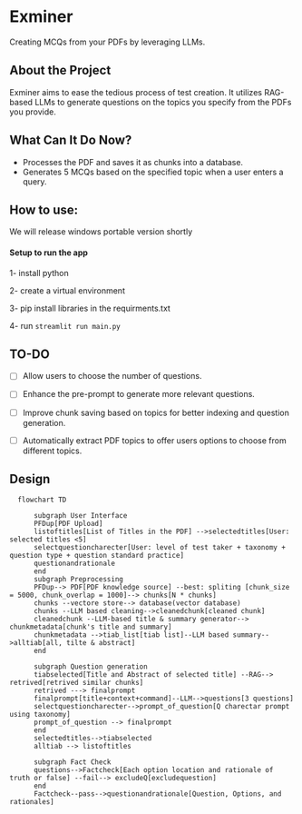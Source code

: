 # Exminer
Creating MCQs from your PDFs by leveraging LLMs.

## About the Project
Exminer aims to ease the tedious process of test creation. It utilizes RAG-based LLMs to generate questions on the topics you specify from the PDFs you provide.

## What Can It Do Now?
+ Processes the PDF and saves it as chunks into a database.
+ Generates 5 MCQs based on the specified topic when a user enters a query.

## How to use:
  We will release windows portable version shortly

#### Setup to run the app
1- install python

2- create a virtual environment

3- pip install libraries in the requirments.txt

4- run
```streamlit run main.py```

## TO-DO
- [ ] Allow users to choose the number of questions.
- [ ] Enhance the pre-prompt to generate more relevant questions.
- [ ] Improve chunk saving based on topics for better indexing and question generation.
- [ ] Automatically extract PDF topics to offer users options to choose from different topics.


## Design
```mermaid
  flowchart TD
      
      subgraph User Interface
      PFDup[PDF Upload]
      listoftitles[List of Titles in the PDF] -->selectedtitles[User: selected titles <5] 
      selectquestioncharecter[User: level of test taker + taxonomy + question type + question standard practice]
      questionandrationale
      end
      subgraph Preprocessing
      PFDup--> PDF[PDF knowledge source] --best: spliting [chunk_size = 5000, chunk_overlap = 1000]--> chunks[N * chunks]
      chunks --vectore store--> database(vector database)
      chunks --LLM based cleaning-->cleanedchunk[cleaned chunk]
      cleanedchunk --LLM-based title & summary generator--> chunkmetadata[chunk's title and summary]
      chunkmetadata -->tiab_list[tiab list]--LLM based summary-->alltiab[all, tilte & abstract]
      end
      
      subgraph Question generation
      tiabselected[Title and Abstract of selected title] --RAG--> retrived[retrived similar chunks] 
      retrived ---> finalprompt
      finalprompt[title+context+command]--LLM-->questions[3 questions]
      selectquestioncharecter-->prompt_of_question[Q charectar prompt using taxonomy]
      prompt_of_question --> finalprompt
      end
      selectedtitles-->tiabselected
      alltiab --> listoftitles 
      
      subgraph Fact Check
      questions-->Factcheck[Each option location and rationale of truth or false] --fail--> excludeQ[excludequestion]
      end
      Factcheck--pass-->questionandrationale[Question, Options, and rationales]
```    
    
    
    

    
